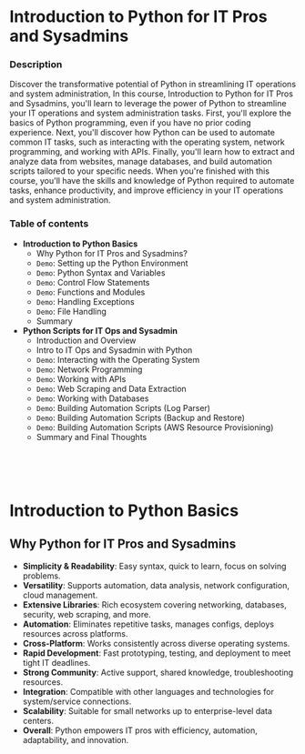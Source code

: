 # Introduction to Python for IT Pros and Sysadmins

### Description
Discover the transformative potential of Python in streamlining IT operations and system administration, In this course, Introduction to Python for IT Pros and Sysadmins, you'll learn to leverage the power of Python to streamline your IT operations and system administration tasks. First, you'll explore the basics of Python programming, even if you have no prior coding experience. Next, you'll discover how Python can be used to automate common IT tasks, such as interacting with the operating system, network programming, and working with APIs. Finally, you'll learn how to extract and analyze data from websites, manage databases, and build automation scripts tailored to your specific needs. When you're finished with this course, you'll have the skills and knowledge of Python required to automate tasks, enhance productivity, and improve efficiency in your IT operations and system administration.

### Table of contents
- **Introduction to Python Basics**
  - Why Python for IT Pros and Sysadmins?
  - `Demo`: Setting up the Python Environment
  - `Demo`: Python Syntax and Variables		
  - `Demo`: Control Flow Statements
  - `Demo`: Functions and Modules
  - `Demo`: Handling Exceptions
  - `Demo`: File Handling
  - Summary		
- **Python Scripts for IT Ops and Sysadmin**		
  - Introduction and Overview
  - Intro to IT Ops and Sysadmin with Python
  - `Demo`: Interacting with the Operating System
  - `Demo`: Network Programming
  - `Demo`: Working with APIs
  - `Demo`: Web Scraping and Data Extraction
  - `Demo`: Working with Databases
  - `Demo`: Building Automation Scripts (Log Parser)
  - `Demo`: Building Automation Scripts (Backup and Restore)
  - `Demo`: Building Automation Scripts (AWS Resource Provisioning)
  - Summary and Final Thoughts


<br><br><br>

# **Introduction to Python Basics**		
## Why Python for IT Pros and Sysadmins
- **Simplicity & Readability**: Easy syntax, quick to learn, focus on solving problems.
- **Versatility**: Supports automation, data analysis, network configuration, cloud management.
- **Extensive Libraries**: Rich ecosystem covering networking, databases, security, web scraping, and more.
- **Automation**: Eliminates repetitive tasks, manages configs, deploys resources across platforms.
- **Cross-Platform**: Works consistently across diverse operating systems.
- **Rapid Development**: Fast prototyping, testing, and deployment to meet tight IT deadlines.
- **Strong Community**: Active support, shared knowledge, troubleshooting resources.
- **Integration**: Compatible with other languages and technologies for system/service connections.
- **Scalability**: Suitable for small networks up to enterprise-level data centers.
- **Overall**: Python empowers IT pros with efficiency, automation, adaptability, and innovation.
